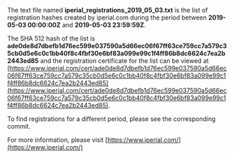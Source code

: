 The text file named **iperial_registrations_2019_05_03.txt** is the list of registration hashes created by iperial.com during the period between **2019-05-03 00:00:00Z** and **2019-05-03 23:59:59Z**.

The SHA 512 hash of the list is **ade0de8d7dbefb1d76ec599e037590a5d66ec06f67ff63ce759cc7a579c35cb0d5e6c0c1bb40f8c4fbf30e6bf83a099e99c1f4ff86b8dc6624c7ea2b2443ed85** and the registration certificate for the list can be viewed at [https://www.iperial.com/cert/ade0de8d7dbefb1d76ec599e037590a5d66ec06f67ff63ce759cc7a579c35cb0d5e6c0c1bb40f8c4fbf30e6bf83a099e99c1f4ff86b8dc6624c7ea2b2443ed85](https://www.iperial.com/cert/ade0de8d7dbefb1d76ec599e037590a5d66ec06f67ff63ce759cc7a579c35cb0d5e6c0c1bb40f8c4fbf30e6bf83a099e99c1f4ff86b8dc6624c7ea2b2443ed85).

To find registrations for a different period, please see the corresponding commit.

For more information, please visit [https://www.iperial.com/](https://www.iperial.com/)
